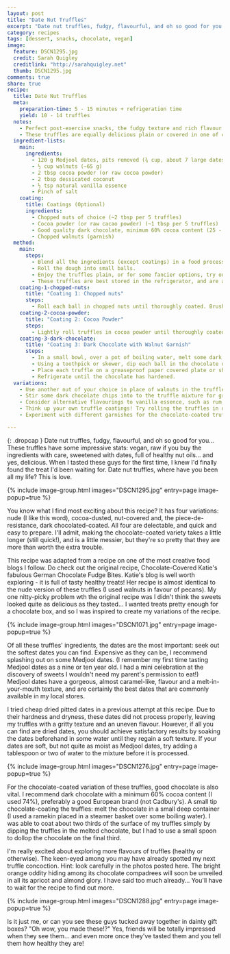 ```yaml
---
layout: post
title: "Date Nut Truffles"
excerpt: "Date nut truffles, fudgy, flavourful, and oh so good for you... These truffles have some impressive stats: vegan, raw if you buy the ingredients with care, sweetened with dates, full of healthy nut oils... and yes, delicious."
category: recipes
tags: [dessert, snacks, chocolate, vegan]
image:
  feature: DSCN1295.jpg
  credit: Sarah Quigley
  creditlink: "http://sarahquigley.net"
  thumb: DSCN1295.jpg
comments: true
share: true
recipe:
  title: Date Nut Truffles
  meta:
    preparation-time: 5 - 15 minutes + refrigeration time
    yield: 10 - 14 truffles
  notes:
    - Perfect post-exercise snacks, the fudgy texture and rich flavour of these wholesome truffles will please dessert-lovers and healthy eaters alike. Unlike their traditional alternatives, these truffles are suitable for vegans and raw foodies of the world.
    - These truffles are equally delicious plain or covered in one of coatings described below. For the best truffles, use the softest dates available. I recommend the Medjool variety.
  ingredient-lists:
    main:
      ingredients:
        - 120 g Medjool dates, pits removed (¾ cup, about 7 large dates)
        - ½ cup walnuts (~65 g)
        - 2 tbsp cocoa powder (or raw cocoa powder)
        - 2 tbsp dessicated coconut
        - ½ tsp natural vanilla essence
        - Pinch of salt
    coating:
      title: Coatings (Optional)
      ingredients:
        - Chopped nuts of choice (~2 tbsp per 5 truffles)
        - Cocoa powder (or raw cacao powder) (~1 tbsp per 5 truffles)
        - Good quality dark chocolate, minimum 60% cocoa content (25 - 50 g per 5 truffles)
        - Chopped walnuts (garnish)
  method:
    main:
      steps:
        - Blend all the ingredients (except coatings) in a food processor until they form a ball of thick dough.
        - Roll the dough into small balls.
        - Enjoy the truffles plain, or for some fancier options, try out one or more of the coatings described in detail below.
        - These truffles are best stored in the refrigerator, and are at their most fudgy and delicious when served a little cold.
    coating-1-chopped-nuts:
      title: "Coating 1: Chopped nuts"
      steps:
        - Roll each ball in chopped nuts until thoroughly coated. Brush off any loose nuts. This is easiest when the truffle balls are a just little soft and warm.
    coating-2-cocoa-powder:
      title: "Coating 2: Cocoa Powder"
      steps:
        - Lightly roll truffles in cocoa powder until thoroughly coated. This works well with either warm or refrigerated truffle balls.
    coating-3-dark-chocolate:
      title: "Coating 3: Dark Chocolate with Walnut Garnish"
      steps:
        - In a small bowl, over a pot of boiling water, melt some dark chocolate.
        - Using a toothpick or skewer, dip each ball in the chocolate until it is thoroughly coated. (This is easiest with truffle balls that have been refrigerated). Use a spoon to coat any hard to reach areas.
        - Place each truffle on a greaseproof paper covered plate or sheet pan, and garnish with a piece of chopped walnut.
        - Refrigerate until the chocolate has hardened.
  variations:
    - Use another nut of your choice in place of walnuts in the truffle mixture. Pecans or hazelnuts sound like tempting alternatives to me.
    - Stir some dark chocolate chips into to the truffle mixture for greater decadence.
    - Consider alternative flavourings to vanilla essence, such as rum, peppermint extract or orange zest.
    - Think up your own truffle coatings! Try rolling the truffles in dessicated coconut. If you are not a dark chocolate lover, dip the truffles in white or milk chocolate instead.
    - Experiment with different garnishes for the chocolate-coated truffles. I think a dried cherry would look beautiful.

---
```


{: .dropcap }
Date nut truffles, fudgy, flavourful, and oh so good for you... These truffles have some impressive stats: vegan, raw if you buy the ingredients with care, sweetened with dates, full of healthy nut oils... and yes, delicious. When I tasted these guys for the first time, I knew I'd finally found the treat I'd been waiting for. Date nut truffles, where have you been all my life? This is love.

{% include image-group.html images="DSCN1295.jpg" entry=page image-popup=true %}

You know what I find most exciting about this recipe? It has four variations: nude (I like this word), cocoa-dusted, nut-covered and, the piece-de-resistance, dark chocolated-coated. All four are delectable, and quick and easy to prepare. I'll admit, making the chocolate-coated variety takes a little longer (still quick!), and is a little messier, but they're so pretty that they are more than worth the extra trouble.

This recipe was adapted from a recipe on one of the most creative food blogs I follow. Do check out the original recipe, Chocolate-Covered Katie's fabulous German Chocolate Fudge Bites. Katie's blog is well worth exploring - it is full of tasty healthy treats! Her recipe is almost identical to the nude version of these truffles (I used walnuts in favour of pecans). My one nitty-picky problem wth the original recipe was I didn't think the sweets looked quite as delicious as they tasted... I wanted treats pretty enough for a chocolate box, and so I was inspired to create my variations of the recipe.

{% include image-group.html images="DSCN1071.jpg" entry=page image-popup=true %}

Of all these truffles' ingredients, the dates are the most important: seek out the softest dates you can find. Expensive as they can be, I recommend splashing out on some Medjool dates. (I remember my first time tasting Medjool dates as a nine or ten year old. I had a mini celebration at the discovery of sweets I wouldn't need my parent's permission to eat!) Medjool dates have a gorgeous, almost caramel-like, flavour and a melt-in-your-mouth texture, and are certainly the best dates that are commonly available in my local stores.

I tried cheap dried pitted dates in a previous attempt at this recipe. Due to their hardness and dryness, these dates did not process properly, leaving my truffles with a gritty texture and an uneven flavour. However, if all you can find are dried dates, you should achieve satisfactory results by soaking the dates beforehand in some water until they regain a soft texture. If your dates are soft, but not quite as moist as Medjool dates, try adding a tablespoon or two of water to the mixture before it is processed.

{% include image-group.html images="DSCN1276.jpg" entry=page image-popup=true %}

For the chocolate-coated variation of these truffles, good chocolate is also vital. I recommend dark chocolate with a minimum 60% cocoa content (I used 74%), preferably a good European brand (not Cadbury's). A small tip chocolate-coating the truffles: melt the chocolate in a small deep container (I used a ramekin placed in a steamer basket over some boiling water). I was able to coat about two thirds of the surface of my truffles simply by dipping the truffles in the melted chocolate, but I had to use a small spoon to dollop the chocolate on the final third.

I'm really excited about exploring more flavours of truffles (healthy or otherwise). The keen-eyed among you may have already spotted my next truffle concoction. Hint: look carefully in the photos posted here. The bright orange oddity hiding among its chocolate compadrees will soon be unveiled in all its apricot and almond glory. I have said too much already... You'll have to wait for the recipe to find out more.

{% include image-group.html images="DSCN1288.jpg" entry=page image-popup=true %}

Is it just me, or can you see these guys tucked away together in dainty gift boxes? "Oh wow, you made these!?" Yes, friends will be totally impressed when they see them... and even more once they've tasted them and you tell them how healthy they are!
